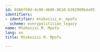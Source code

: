 ```yaml
---
id: 038bf59d-dc08-4686-8610-b392900b4a95
identifiers:
- identifier: mtokozisi_m._mpofu
  scheme: everypolitician_legacy
name: Mtokozisi M. Mpofu
lang: en
title: Mtokozisi M. Mpofu

---
```

